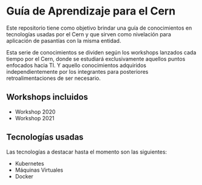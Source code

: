 # Guía de Aprendizaje para el Cern
Este repositorio tiene como objetivo brindar una guía de conocimientos en tecnologías
usadas por el Cern y que sirven como nivelación para aplicación de pasantías con la misma
entidad.

Esta serie de conocimientos se dividen según los workshops lanzados cada tiempo por el Cern, donde se estudiará exclusivamente aquellos puntos enfocados hacia TI. Y aquello conocimientos adquiridos independientemente por los integrantes para posteriores retroalimentaciones de ser necesario.

## Workshops incluidos
- Workshop 2020
- Workshop 2021

## Tecnologías usadas
Las tecnologías a destacar hasta el momento son las siguientes:
- Kubernetes
- Máquinas Virtuales
- Docker

